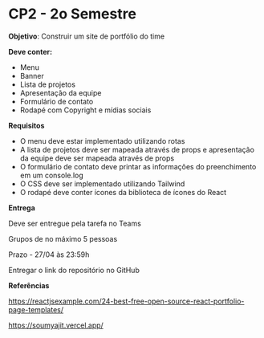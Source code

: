 # CP2 - 2o Semestre

**Objetivo**: Construir um site de portfólio do time

**Deve conter:**

- Menu
- Banner
- Lista de projetos
- Apresentação da equipe
- Formulário de contato
- Rodapé com Copyright e mídias sociais

**Requisitos**

- O menu deve estar implementado utilizando rotas
- A lista de projetos deve ser mapeada através de props e apresentação da equipe deve ser mapeada através de props
- O formulário de contato deve printar as informações do preenchimento em um console.log
- O CSS deve ser implementado utilizando Tailwind
- O rodapé deve conter ícones da biblioteca de ícones do React

**Entrega**

Deve ser entregue pela tarefa no Teams

Grupos de no máximo 5 pessoas

Prazo - 27/04 às 23:59h

Entregar o link do repositório no GitHub

**Referências**

https://reactjsexample.com/24-best-free-open-source-react-portfolio-page-templates/

https://soumyajit.vercel.app/
